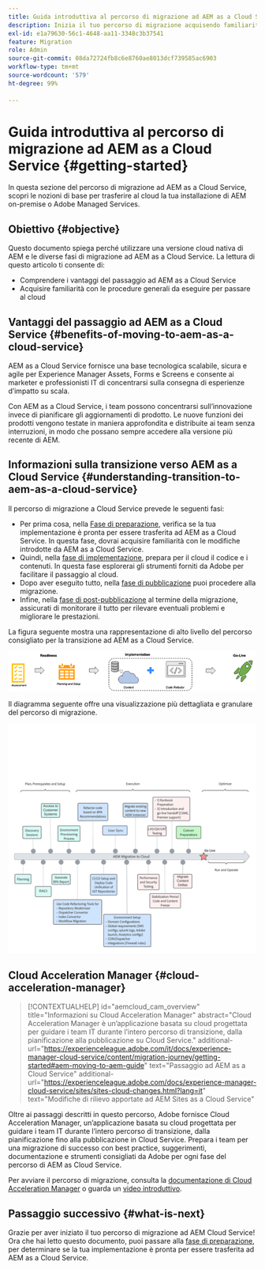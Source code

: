 ```yaml
---
title: Guida introduttiva al percorso di migrazione ad AEM as a Cloud Service
description: Inizia il tuo percorso di migrazione acquisendo familiarità con le nozioni di base sul passaggio ad AEM as a Cloud Service
exl-id: e1a79630-56c1-4648-aa11-3348c3b37541
feature: Migration
role: Admin
source-git-commit: 08da72724fb8c6e8760ae8013dcf739585ac6903
workflow-type: tm+mt
source-wordcount: '579'
ht-degree: 99%

---
```


# Guida introduttiva al percorso di migrazione ad AEM as a Cloud Service {#getting-started}

In questa sezione del percorso di migrazione ad AEM as a Cloud Service, scopri le nozioni di base per trasferire al cloud la tua installazione di AEM on-premise o Adobe Managed Services.

## Obiettivo {#objective}

Questo documento spiega perché utilizzare una versione cloud nativa di AEM e le diverse fasi di migrazione ad AEM as a Cloud Service. La lettura di questo articolo ti consente di:

* Comprendere i vantaggi del passaggio ad AEM as a Cloud Service
* Acquisire familiarità con le procedure generali da eseguire per passare al cloud

## Vantaggi del passaggio ad AEM as a Cloud Service {#benefits-of-moving-to-aem-as-a-cloud-service}

AEM as a Cloud Service fornisce una base tecnologica scalabile, sicura e agile per Experience Manager Assets, Forms e Screens e consente ai marketer e professionisti IT di concentrarsi sulla consegna di esperienze d’impatto su scala.

Con AEM as a Cloud Service, i team possono concentrarsi sull’innovazione invece di pianificare gli aggiornamenti di prodotto. Le nuove funzioni dei prodotti vengono testate in maniera approfondita e distribuite ai team senza interruzioni, in modo che possano sempre accedere alla versione più recente di AEM.

## Informazioni sulla transizione verso AEM as a Cloud Service {#understanding-transition-to-aem-as-a-cloud-service}

Il percorso di migrazione a Cloud Service prevede le seguenti fasi:

* Per prima cosa, nella [Fase di preparazione](/help/journey-migration/readiness.md), verifica se la tua implementazione è pronta per essere trasferita ad AEM as a Cloud Service. In questa fase, dovrai acquisire familiarità con le modifiche introdotte da AEM as a Cloud Service.
* Quindi, nella [fase di implementazione](/help/journey-migration/implementation.md), prepara per il cloud il codice e i contenuti. In questa fase esplorerai gli strumenti forniti da Adobe per facilitare il passaggio al cloud.
* Dopo aver eseguito tutto, nella [fase di pubblicazione](/help/journey-migration/go-live.md) puoi procedere alla migrazione.
* Infine, nella [fase di post-pubblicazione](/help/journey-migration/post-go-live.md) al termine della migrazione, assicurati di monitorare il tutto per rilevare eventuali problemi e migliorare le prestazioni.

La figura seguente mostra una rappresentazione di alto livello del percorso consigliato per la transizione ad AEM as a Cloud Service.

![Rappresentazione di alto livello del percorso consigliato per la transizione ad AEM as a Cloud Service](/help/journey-migration/assets/move-aemcloud-process.png)

Il diagramma seguente offre una visualizzazione più dettagliata e granulare del percorso di migrazione.

![Visualizzazione dettagliata e granulare del percorso di migrazione](/help/journey-migration/assets/migration-process.png)

## Cloud Acceleration Manager {#cloud-acceleration-manager}

>[!CONTEXTUALHELP]
>id="aemcloud_cam_overview"
>title="Informazioni su Cloud Acceleration Manager"
>abstract="Cloud Acceleration Manager è un’applicazione basata su cloud progettata per guidare i team IT durante l’intero percorso di transizione, dalla pianificazione alla pubblicazione su Cloud Service."
>additional-url="https://experienceleague.adobe.com/it/docs/experience-manager-cloud-service/content/migration-journey/getting-started#aem-moving-to-aem-guide" text="Passaggio ad AEM as a Cloud Service"
>additional-url="https://experienceleague.adobe.com/docs/experience-manager-cloud-service/sites/sites-cloud-changes.html?lang=it" text="Modifiche di rilievo apportate ad AEM Sites as a Cloud Service"

Oltre ai passaggi descritti in questo percorso, Adobe fornisce Cloud Acceleration Manager, un’applicazione basata su cloud progettata per guidare i team IT durante l’intero percorso di transizione, dalla pianificazione fino alla pubblicazione in Cloud Service. Prepara i team per una migrazione di successo con best practice, suggerimenti, documentazione e strumenti consigliati da Adobe per ogni fase del percorso di AEM as Cloud Service.

Per avviare il percorso di migrazione, consulta la [documentazione di Cloud Acceleration Manager](/help/journey-migration/cloud-acceleration-manager/using-cam/getting-started-cam.md) o guarda un [video introduttivo](https://experienceleague.adobe.com/en/playlists/experience-manager-all-move-to-cloud-service#dashboard/learning).

## Passaggio successivo {#what-is-next}

Grazie per aver iniziato il tuo percorso di migrazione ad AEM Cloud Service! Ora che hai letto questo documento, puoi passare alla [fase di preparazione](/help/journey-migration/readiness.md), per determinare se la tua implementazione è pronta per essere trasferita ad AEM as a Cloud Service.
